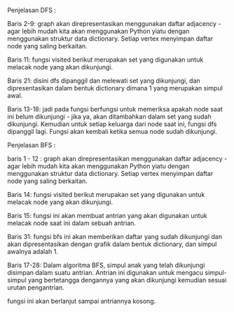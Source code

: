 Penjelasan DFS :

Baris 2-9: graph akan direpresentasikan menggunakan daftar adjacency - agar lebih mudah kita akan menggunakan Python yiatu dengan menggunakan struktur data dictionary. Setiap vertex menyimpan daftar node yang saling berkaitan.

Baris 11: fungsi visited berikut merupakan set yang digunakan untuk melacak node yang akan dikunjungi.

Baris 21: disini dfs dipanggil dan melewati set yang dikunjungi, dan dipresentasikan dalam bentuk dictionary dimana 1 yang merupakan simpul awal.

Baris 13-18: jadi pada fungsi berfungsi untuk memeriksa apakah node saat ini belum dikunjungi - jika ya, akan ditambahkan dalam set yang sudah dikunjungi. Kemudian untuk setiap keluarga dari node saat ini, fungsi dfs dipanggil lagi. Fungsi akan kembali ketika semua node sudah dikunjungi.

Penjelasan BFS :

baris 1 - 12 : graph akan direpresentasikan menggunakan daftar adjacency - agar lebih mudah kita akan menggunakan Python yiatu dengan menggunakan struktur data dictionary. Setiap vertex menyimpan daftar node yang saling berkaitan.

Baris 14: fungsi visited berikut merupakan set yang digunakan untuk melacak node yang akan dikunjungi.

Baris 15: fungsi ini akan membuat antrian yang akan digunakan untuk melacak node saat ini dalam sebuah antrian.

Baris 31: fungsi bfs ini akan memberikan daftar yang sudah dikunjungi dan akan dipresentasikan dengan grafik dalam bentuk dictionary, dan simpul awalnya adalah 1.

Baris 17-28: Dalam algoritma BFS, simpul anak yang telah dikunjungi disimpan dalam suatu antrian. Antrian ini digunakan untuk mengacu simpul-simpul yang bertetangga dengannya yang akan dikunjungi kemudian sesuai urutan pengantrian.

fungsi ini akan berlanjut sampai antriannya  kosong.
